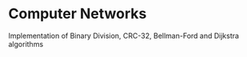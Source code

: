 # Computer Networks
Implementation of Binary Division, CRC-32, Bellman-Ford and Dijkstra algorithms
